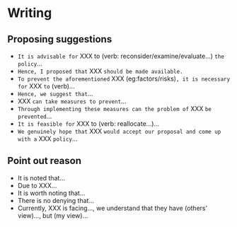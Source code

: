 # Writing

## Proposing suggestions
- `It is advisable for` XXX to (verb: reconsider/examine/evaluate...) `the policy`...
- `Hence, I proposed that` XXX `should be made available.`
- `To prevent the aforementioned` XXX (eg:factors/risks)`, it is necessary for` XXX `to` (verb)...
- `Hence, we suggest that`...
- XXX `can take measures to prevent`...
- `Through implementing these measures can the problem of` XXX `be prevented`...
- `It is feasible for` XXX to (verb: reallocate...)...
- `We genuinely hope that` XXX `would accept our proposal and come up with a` XXX `policy`...

## Point out reason
- It is noted that...
- Due to XXX...
- It is worth noting that...
- There is no denying that...
- Currently, XXX is facing..., we understand that they have (others' view)..., but (my view)...
